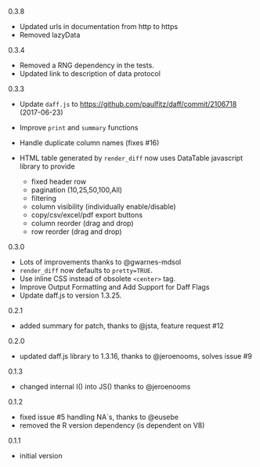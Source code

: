 0.3.8

- Updated urls in documentation from http to https
- Removed lazyData

0.3.4

- Removed a RNG dependency in the tests.
- Updated link to description of data protocol

0.3.3

- Update `daff.js` to https://github.com/paulfitz/daff/commit/2106718 (2017-06-23)
- Improve `print` and `summary` functions
- Handle duplicate column names (fixes #16)
- HTML table generated by `render_diff` now uses DataTable javascript library to provide

    - fixed header row
    - pagination (10,25,50,100,All)
    - filtering
    - column visibility (individually enable/disable)
    - copy/csv/excel/pdf export buttons
    - column reorder (drag and drop)
    - row reorder (drag and drop)
  
0.3.0

- Lots of improvements thanks to @gwarnes-mdsol
- `render_diff` now defaults to `pretty=TRUE`.
- Use inline CSS instead of obsolete `<center>` tag.
- Improve Output Formatting and Add Support for Daff Flags
- Update daff.js to version 1.3.25.

0.2.1

- added summary for patch, thanks to @jsta, feature request #12

0.2.0

- updated daff.js library to 1.3.16, thanks to @jeroenooms, solves issue #9

0.1.3

- changed internal I() into JS() thanks to @jeroenooms

0.1.2

- fixed issue #5 handling NA`s, thanks to @eusebe
- removed the R version dependency (is dependent on V8)

0.1.1

- initial version
